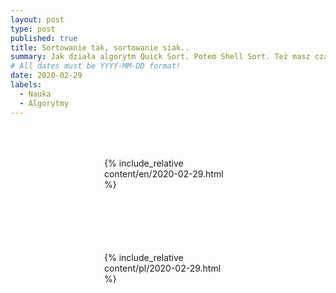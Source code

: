 ```yaml
---
layout: post
type: post
published: true
title: Sortowanie tak, sortowanie siak..
summary: Jak działa algorytm Quick Sort. Potem Shell Sort. Też masz czasami dość tego, że musisz znać działanie każdego z algorytmów sortowania? Nie chcesz analizować dokumentacji ze sławnej wikipedii tylko na podstawie praktyki zacząć pisać kod? Jest na szczęście sposób, który pozwoli szybko przypomnieć(albo zrozumieć) mechanizm sortowania bez wnikania w jakieś wikipedie - taniec!
# All dates must be YYYY-MM-DD format!
date: 2020-02-29
labels:
  - Nauka
  - Algorytmy
---
```


<div class="ui top attached tabular menu">
  <span class="iconify icon-30" data-icon="pixelarticons:code" style="color: white; margin: auto 15px;"></span>

<a class="item active" data-tab="first"><span class="iconify icon-20" data-icon="twemoji:flag-england"></span></a>
<a class="item" data-tab="second"><span class="iconify icon-20" data-icon="emojione-v1:flag-for-poland"></span></a>

</div>

<!--
****************************************
ENGLISH TAB
****************************************
-->
<div class="ui bottom attached tab segment active mb-5" data-tab="first" style="padding: 50px 150px;">
  {% include_relative content/en/2020-02-29.html %}
</div>

<!--
****************************************
POLISH TAB
****************************************
-->
<div class="ui bottom attached tab segment mb-5" data-tab="second" style="padding: 50px 150px;">
  {% include_relative content/pl/2020-02-29.html %}
</div>
